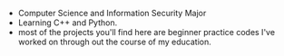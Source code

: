 - Computer Science and Information Security Major
- Learning C++ and Python.
- most of the projects you'll find here are beginner practice codes I've worked on through out the course of my education.
  
